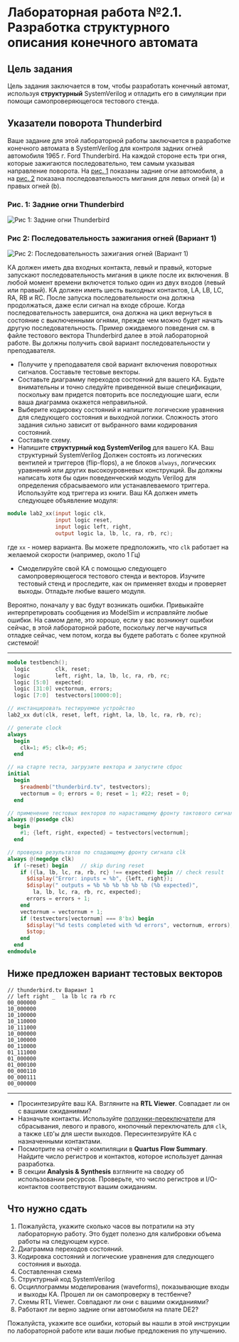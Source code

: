 # Лабораторная работа №2.1. Разработка структурного описания конечного автомата

## Цель задания

Цель задания заключается в том, чтобы разработать конечный автомат, используя **структурный** SystemVerilog и отладить его в симуляции при помощи самопроверяющегося тестового стенда.

## Указатели поворота Thunderbird

Ваше задание для этой лабораторной работы заключается в разработке конечного автомата в SystemVerilog для контроля задних огней автомобиля 1965 г. Ford Thunderbird. На каждой стороне есть три огня, которые зажигаются последовательно, тем самым указывая направление поворота. На [рис. 1](#рис-1-задние-огни-thunderbird) показаны задние огни автомобиля, а на [рис. 2](#рис-2-последовательность-зажигания-огней) показана последовательность мигания для левых огней (a) и правых огней (b).


### **Рис. 1: Задние огни Thunderbird**
![Рис 1: Задние огни Thunderbird](pics/thunderbird_taillights.jpg)  


### **Рис 2: Последовательность зажигания огней (Вариант 1)**
![Рис 2: Последовательность зажигания огней (Вариант 1)](pics/flashing_sequence.png)  

КА должен иметь два входных контакта, левый и правый, которые запускают последовательность мигания в цикле после их включения. В любой момент времени включется только один из двух входов (левый или правый). КА должен иметь шесть выходных контактов, LA, LB, LC, RA, RB и RC. После запуска последовательности она должна продолжаться, даже если сигнал на входе сброше. Когда последовательность завершится, она должна на цикл вернуться в состояние с выключенными огнями, прежде чем можно будет начать другую последовательность. Пример ожидаемого поведения см. в файле тестового вектора Thunderbird далее в этой лабораторной работе. Вы должны получить свой вариант последовательности у преподавателя.

- Получите у преподавателя свой вариант включения поворотных сигналов. Составьте тестовые векторы.
- Составьте диаграмму переходов состояний для вашего КА. Будьте внимательны и точно следуйте приведенной выше спецификации, поскольку вам придется повторить все последующие шаги, если ваша диаграмма окажется неправильной. 
- Выберите кодировку состояний и напишите логические уравнения для следующего состояния и выходной логики. Сложность этого задания сильно зависит от выбранного вами кодирования состояний. 
- Составьте схему.
- Напишите **структурный код SystemVerilog** для вашего КА. Ваш структурный SystemVerilog Должен состоять из логических вентилей и триггеров (flip-flops), а не блоков `always`, логических уравнений или других высокоуровневых конструкций. Вы должны написать хотя бы один поведенческий модуль Verilog для определения сбрасываемого или устанавлеваемого триггера. Используйте код триггера из книги. Ваш КА должен иметь следующее объявление модуля:

```verilog
module lab2_xx(input logic clk,
               input logic reset,
               input logic left, right,
               output logic la, lb, lc, ra, rb, rc);
```

где `xx` - номер варианта. Вы можете предположить, что `clk` работает на желаемой скорости (например, около 1 Гц)

- Смоделируйте свой КА с помощью следующего самопроверяющегося тестового стенда и векторов. Изучите тестовый стенд и проследите, как он применяет входы и проверяет выходы. Отладьте любые вашего модуля. 

Вероятно, поначалу у вас будут возникать ошибки. Привыкайте интерпретировать сообщения из ModelSim и исправляйте любые ошибки. На самом деле, это хорошо, если у вас возникнут ошибки сейчас, в этой лабораторной работе, поскольку легче научиться отладке сейчас, чем потом, когда вы будете работать с более крупной системой!

---

```verilog
module testbench(); 
  logic        clk, reset;
  logic        left, right, la, lb, lc, ra, rb, rc;
  logic [5:0]  expected;
  logic [31:0] vectornum, errors;
  logic [7:0]  testvectors[10000:0];

// инстанцировать тестируемое устройство 
lab2_xx dut(clk, reset, left, right, la, lb, lc, ra, rb, rc); 

// generate clock 
always 
  begin
    clk=1; #5; clk=0; #5; 
  end 

// на старте теста, загрузите вектора и запустите сброс
initial 
  begin
    $readmemb("thunderbird.tv", testvectors); 
    vectornum = 0; errors = 0; reset = 1; #22; reset = 0; 
  end 

// применение тестовых векторов по нарастающему фронту тактового сигнала
always @(posedge clk) 
  begin
    #1; {left, right, expected} = testvectors[vectornum]; 
  end 

// проверка результатов по спадающему фронту сигнала clk
always @(negedge clk) 
  if (~reset) begin    // skip during reset
    if ({la, lb, lc, ra, rb, rc} !== expected) begin // check result 
      $display("Error: inputs = %b", {left, right});
      $display(" outputs = %b %b %b %b %b %b (%b expected)", 
        la, lb, lc, ra, rb, rc, expected); 
      errors = errors + 1; 
    end
    vectornum = vectornum + 1;
    if (testvectors[vectornum] === 8'bx) begin 
      $display("%d tests completed with %d errors", vectornum, errors); 
      $stop; 
    end 
  end 
endmodule 
```

Ниже предложен вариант тестовых векторов
---

```
// thunderbird.tv Вариант 1
// left right _  la lb lc ra rb rc
00_000000
10_000000
10_100000
10_110000
10_111000
10_000000
10_100000
00_110000
01_111000
01_000000
01_000100
00_000110
00_000111
00_000000
```

---

- Просинтезируйте ваш КА. Взгляните на **RTL Viewer**. Совпадает ли он с вашими ожиданиями?
- Назначьте контакты. Используйте [ползунки-переключатели](#примечание) для сбрасывания, левого и правого, кнопочный переключатель для `clk`, а также `LED`'ы для шести выходов. Пересинтезируйте КА с назначенными контактами.
- Посмотрите на отчёт о компиляции в **Quartus Flow Summary**. Найдите число регистров и контактов, которое использует данная разработка. 
- В секции **Analysis & Synthesis** взгляните на сводку об использовании ресурсов. Проверьте, что число регистров и I/O-контактов соответствуют вашим ожиданиям.

## Что нужно сдать

1. Пожалуйста, укажите сколько часов вы потратили на эту лабораторную работу. Это будет полезно для калибровки объема работы на следующем курсе.
2. Диаграмма переходов состояний.
3. Кодировка состояний и логические уравнения для следующего состояния и выхода.
4. Составленная схема
5. Структурный код SystemVerilog
6. Осциллограммы моделирования (waveforms), показывающие входы и выходы КА.  Прошел ли он самопроверку в тестбенче?
7. Схемы RTL Viewer. Совпадают ли они с вашими ожиданиями?
8. Работают ли верно задние огни автомобиля на плате DE2?

Пожалуйста, укажите все ошибки, который вы нашли в этой инструкции по лабораторной работе или ваши любые предложения по улучшению.


